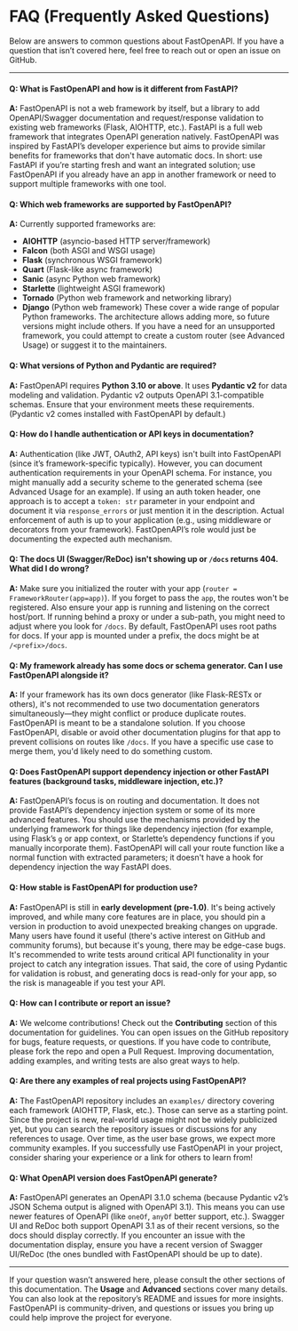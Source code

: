# FAQ (Frequently Asked Questions)

Below are answers to common questions about FastOpenAPI. If you have a question that isn’t covered here, feel free to reach out or open an issue on GitHub.

---

#### **Q: What is FastOpenAPI and how is it different from FastAPI?**  
**A:** FastOpenAPI is not a web framework by itself, but a library to add OpenAPI/Swagger documentation and request/response validation to existing web frameworks (Flask, AIOHTTP, etc.). FastAPI is a full web framework that integrates OpenAPI generation natively. FastOpenAPI was inspired by FastAPI’s developer experience but aims to provide similar benefits for frameworks that don't have automatic docs. In short: use FastAPI if you’re starting fresh and want an integrated solution; use FastOpenAPI if you already have an app in another framework or need to support multiple frameworks with one tool.

#### **Q: Which web frameworks are supported by FastOpenAPI?**  
**A:** Currently supported frameworks are:

- **AIOHTTP** (asyncio-based HTTP server/framework)
- **Falcon** (both ASGI and WSGI usage)
- **Flask** (synchronous WSGI framework)
- **Quart** (Flask-like async framework)
- **Sanic** (async Python web framework)
- **Starlette** (lightweight ASGI framework)
- **Tornado** (Python web framework and networking library)
- **Django** (Python web framework)
These cover a wide range of popular Python frameworks. The architecture allows adding more, so future versions might include others. If you have a need for an unsupported framework, you could attempt to create a custom router (see Advanced Usage) or suggest it to the maintainers.

#### **Q: What versions of Python and Pydantic are required?**  
**A:** FastOpenAPI requires **Python 3.10 or above**. It uses **Pydantic v2** for data modeling and validation. Pydantic v2 outputs OpenAPI 3.1-compatible schemas. Ensure that your environment meets these requirements. (Pydantic v2 comes installed with FastOpenAPI by default.)

#### **Q: How do I handle authentication or API keys in documentation?**  
**A:** Authentication (like JWT, OAuth2, API keys) isn't built into FastOpenAPI (since it’s framework-specific typically). However, you can document authentication requirements in your OpenAPI schema. For instance, you might manually add a security scheme to the generated schema (see Advanced Usage for an example). If using an auth token header, one approach is to accept a `token: str` parameter in your endpoint and document it via `response_errors` or just mention it in the description. Actual enforcement of auth is up to your application (e.g., using middleware or decorators from your framework). FastOpenAPI’s role would just be documenting the expected auth mechanism.

#### **Q: The docs UI (Swagger/ReDoc) isn't showing up or `/docs` returns 404. What did I do wrong?**  
**A:** Make sure you initialized the router with your app (`router = FrameworkRouter(app=app)`). If you forget to pass the `app`, the routes won't be registered. Also ensure your app is running and listening on the correct host/port. If running behind a proxy or under a sub-path, you might need to adjust where you look for `/docs`. By default, FastOpenAPI uses root paths for docs. If your app is mounted under a prefix, the docs might be at `/<prefix>/docs`. 

#### **Q: My framework already has some docs or schema generator. Can I use FastOpenAPI alongside it?**  
**A:** If your framework has its own docs generator (like Flask-RESTx or others), it's not recommended to use two documentation generators simultaneously—they might conflict or produce duplicate routes. FastOpenAPI is meant to be a standalone solution. If you choose FastOpenAPI, disable or avoid other documentation plugins for that app to prevent collisions on routes like `/docs`. If you have a specific use case to merge them, you'd likely need to do something custom.

#### **Q: Does FastOpenAPI support dependency injection or other FastAPI features (background tasks, middleware injection, etc.)?**  
**A:** FastOpenAPI’s focus is on routing and documentation. It does not provide FastAPI’s dependency injection system or some of its more advanced features. You should use the mechanisms provided by the underlying framework for things like dependency injection (for example, using Flask’s `g` or app context, or Starlette’s dependency functions if you manually incorporate them). FastOpenAPI will call your route function like a normal function with extracted parameters; it doesn't have a hook for dependency injection the way FastAPI does.

#### **Q: How stable is FastOpenAPI for production use?**  
**A:** FastOpenAPI is still in **early development (pre-1.0)**. It's being actively improved, and while many core features are in place, you should pin a version in production to avoid unexpected breaking changes on upgrade. Many users have found it useful (there's active interest on GitHub and community forums), but because it's young, there may be edge-case bugs. It's recommended to write tests around critical API functionality in your project to catch any integration issues. That said, the core of using Pydantic for validation is robust, and generating docs is read-only for your app, so the risk is manageable if you test your API.

#### **Q: How can I contribute or report an issue?**  
**A:** We welcome contributions! Check out the **Contributing** section of this documentation for guidelines. You can open issues on the GitHub repository for bugs, feature requests, or questions. If you have code to contribute, please fork the repo and open a Pull Request. Improving documentation, adding examples, and writing tests are also great ways to help.

#### **Q: Are there any examples of real projects using FastOpenAPI?**  
**A:** The FastOpenAPI repository includes an `examples/` directory covering each framework (AIOHTTP, Flask, etc.). Those can serve as a starting point. Since the project is new, real-world usage might not be widely publicized yet, but you can search the repository issues or discussions for any references to usage. Over time, as the user base grows, we expect more community examples. If you successfully use FastOpenAPI in your project, consider sharing your experience or a link for others to learn from!

#### **Q: What OpenAPI version does FastOpenAPI generate?**  
**A:** FastOpenAPI generates an OpenAPI 3.1.0 schema (because Pydantic v2’s JSON Schema output is aligned with OpenAPI 3.1). This means you can use newer features of OpenAPI (like `oneOf`, `anyOf` better support, etc.). Swagger UI and ReDoc both support OpenAPI 3.1 as of their recent versions, so the docs should display correctly. If you encounter an issue with the documentation display, ensure you have a recent version of Swagger UI/ReDoc (the ones bundled with FastOpenAPI should be up to date).

---

If your question wasn’t answered here, please consult the other sections of this documentation. The **Usage** and **Advanced** sections cover many details. You can also look at the repository’s README and issues for more insights. FastOpenAPI is community-driven, and questions or issues you bring up could help improve the project for everyone.